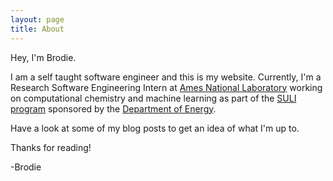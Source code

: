 ```yaml
---
layout: page
title: About
---
```

Hey, I'm Brodie.

I am a self taught software engineer and this is my website. Currently, I'm a Research Software Engineering Intern at <a href="https://www.ameslab.gov/">Ames National Laboratory</a> working on computational chemistry and machine learning as part of the <a href="https://science.energy.gov/wdts/suli/">SULI program</a> sponsored by the <a href="https://energy.gov/">Department of Energy</a>.

Have a look at some of my blog posts to get an idea of what I'm up to.

Thanks for reading!

-Brodie
